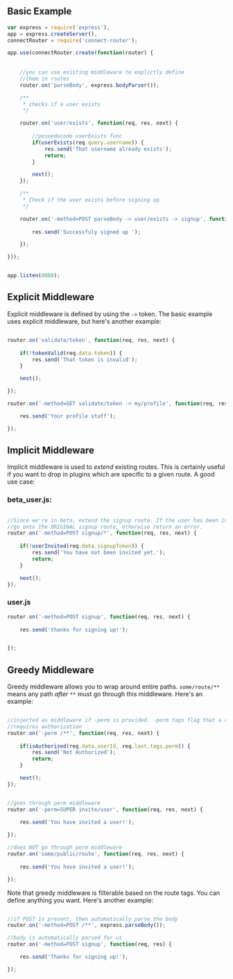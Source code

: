 

## Basic Example

```javascript
var express = require('express'),
app = express.createServer(),
connectRouter = require('connect-router');

app.use(connectRouter.create(function(router) {
		
	
	//you can use existing middleware to explictly define
	//them in routes
	router.on('parseBody', express.bodyParser());

	/**
	 * checks if a user exists
	 */

	router.on('user/exists', function(req, res, next) {
			
		//pesuedocode userExists func
		if(userExists(req.query.username)) {
			res.send('That username already exists');
			return;
		}

		next();
	});

	/**
	 * Check if the user exists before signing up
	 */

	router.on('-method=POST parseBody -> user/exists -> signup', function(req, res, next) {
		
		res.send('Successfuly signed up ');

	});

}));


app.listen(8080);
```

## Explicit Middleware

Explicit middleware is defined by using the `->` token. The basic example uses explicit middleware, but here's another example:

```javascript

router.on('validate/token', function(req, res, next) {
	
	if(!tokenValid(req.data.token)) {
		res.send('That token is invalid');
	}

	next();

});

router.on('-method=GET validate/token -> my/profile', function(req, res, next) {

	res.send('Your profile stuff');

});

```

## Implicit Middleware

Implicit middleware is used to *extend* existing routes. This is certainly useful if you want to drop in plugins which are specific to a given route. A good use case:


### beta_user.js:

```javascript

//Since we're in beta, extend the signup route. If the user has been invited, then
//go onto the ORIGINAL signup route, otherwise return an error. 
router.on('-method=POST signup/*', function(req, res, next) {
	
	if(!userInvited(req.data.signupToken)) {
		res.send('You have not been invited yet.');
		return;
	}

	next();
});

```

### user.js

```javascript
router.on('-method=POST signup', function(req, res, next) {
	
	res.send('thanks for signing up!');


});
```

## Greedy Middleware

Greedy middleware allows you to wrap around entire paths. `some/route/**` means any path *after* `**` must go through this middleware. Here's an example:

```javascript

//injected as middleware if -perm is provided. -perm tags flag that a route
//requires authorization
router.on('-perm /**', function(req, res, next) {
	
	if(isAuthorized(req.data.userId, req.last.tags.perm)) {
		res.send('Not Authorized');
		return;
	}

	next();
});


//goes through perm middleware
router.on('-perm=SUPER invite/user', function(req, res, next) {
	
	res.send('You have invited a user!');

});

//does NOT go through perm middleware
router.on('some/public/route', function(req, res, next) {
	
	res.send('You have invited a user!');

});
```

Note that greedy middleware is filterable based on the route tags. You can define anything you want. Here's another
example:

```javascript

//if POST is present, then automatically parse the body
router.on('-method=POST /**', express.parseBody());

//body is automatically parsed for us
router.on('-method=POST signup', function(req, res) {

	res.send('Thanks for signing up!');

});
```




